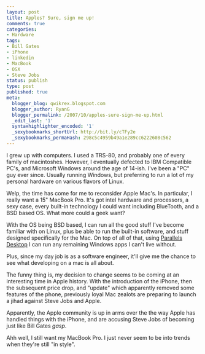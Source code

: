 ```yaml
---
layout: post
title: Apples? Sure, sign me up!
comments: true
categories:
- Hardware
tags:
- Bill Gates
- iPhone
- linkedin
- MacBook
- OSX
- Steve Jobs
status: publish
type: post
published: true
meta:
  blogger_blog: qwikrex.blogspot.com
  blogger_author: RyanG
  blogger_permalink: /2007/10/apples-sure-sign-me-up.html
  _edit_last: '1'
  syntaxhighlighter_encoded: '1'
  _sexybookmarks_shortUrl: http://bit.ly/cTFy2e
  _sexybookmarks_permaHash: 298c5c4959b49a1e289cc6222608c562
---
```

I grew up with computers.  I used a TRS-80, and probably one of every family of macintoshes.  However, I eventually defected to IBM Compatible PC's, and Microsoft Windows around the age of 14-ish.  I've been a "PC" guy ever since.  Usually running Windows, but preferring to run a lot of my personal hardware on various flavors of Linux.

Welp, the time has come for me to reconsider Apple Mac's.  In particular, I really want a 15" MacBook Pro.  It's got intel hardware and processors, a sexy case, every built-in technology I could want including BlueTooth, and a BSD based OS.  What more could a geek want?

With the OS being BSD based, I can run all the good stuff I've become familiar with on Linux, plus be able to run the built-in software, and stuff designed specifically for the Mac.  On top of all of that, using <a href="http://www.parallels.com/en/products/desktop/">Parallels Desktop</a> I can run any remaining Windows apps I can't live without.

Plus, since my day job is as a software engineer, it'll give me the chance to see what developing on a mac is all about.

The funny thing is, my decision to change seems to be coming at an interesting time in Apple history.  With the introduction of the iPhone, then the subsequent price drop, and "update" which apparently removed some features of the phone, previously loyal Mac zealots are preparing to launch a jihad against Steve Jobs and Apple.

Apparently, the Apple community is up in arms over the the way Apple has handled things with the iPhone, and are accusing Steve Jobs of becoming just like Bill Gates *gasp*.

Ahh well, I still want my MacBook Pro.  I just never seem to be into trends when they're still "in style".

